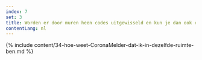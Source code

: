 ```yaml
---
index: 7
set: 3
title: Worden er door muren heen codes uitgewisseld en kun je dan ook een melding krijgen?
contentLang: nl
---
```

{% include content/34-hoe-weet-CoronaMelder-dat-ik-in-dezelfde-ruimte-ben.md %}
